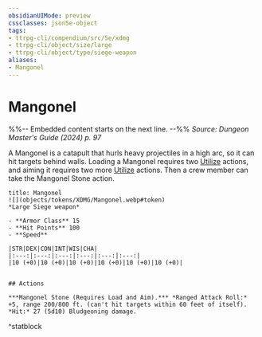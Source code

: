 ```yaml
---
obsidianUIMode: preview
cssclasses: json5e-object
tags:
- ttrpg-cli/compendium/src/5e/xdmg
- ttrpg-cli/object/size/large
- ttrpg-cli/object/type/siege-weapon
aliases:
- Mangonel
---
```

# Mangonel
%%-- Embedded content starts on the next line. --%%
*Source: Dungeon Master's Guide (2024) p. 97*  

A Mangonel is a catapult that hurls heavy projectiles in a high arc, so it can hit targets behind walls. Loading a Mangonel requires two [Utilize](/3-Mechanics/CLI/actions.md#Utilize) actions, and aiming it requires two more [Utilize](/3-Mechanics/CLI/actions.md#Utilize) actions. Then a crew member can take the Mangonel Stone action.

```ad-statblock
title: Mangonel
![](objects/tokens/XDMG/Mangonel.webp#token)
*Large Siege weapon*

- **Armor Class** 15
- **Hit Points** 100
- **Speed** 

|STR|DEX|CON|INT|WIS|CHA|
|:---:|:---:|:---:|:---:|:---:|:---:|
|10 (+0)|10 (+0)|10 (+0)|10 (+0)|10 (+0)|10 (+0)|


## Actions

***Mangonel Stone (Requires Load and Aim).*** *Ranged Attack Roll:* +5, range 200/800 ft. (can't hit targets within 60 feet of itself). *Hit:* 27 (5d10) Bludgeoning damage.
```
^statblock